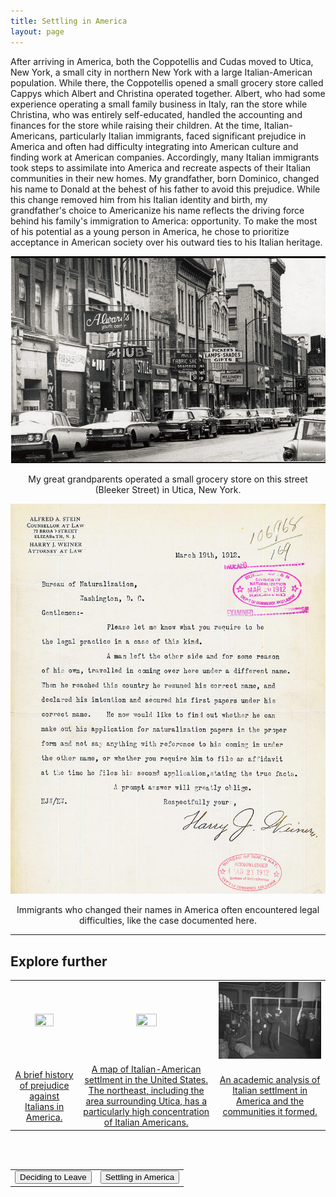 ```yaml
---
title: Settling in America
layout: page
---
```


After arriving in America, both the Coppotellis and Cudas moved to Utica, New York, a small city in northern New York with a large Italian-American population.  While there, the Coppotellis opened a small grocery store called Cappys which Albert and Christina operated together.  Albert, who had some experience operating a small family business in Italy, ran the store while Christina, who was entirely self-educated, handled the accounting and finances for the store while raising their children.  At the time, Italian-Americans, particularly Italian immigrants, faced significant prejudice in America and often had difficulty integrating into American culture and finding work at American companies.  Accordingly, many Italian immigrants took steps to assimilate into America and recreate aspects of their Italian communities in their new homes. My grandfather, born Dominico, changed his name to Donald at the behest of his father to avoid this prejudice.  While this change removed him from his Italian identity and birth, my grandfather's choice to Americanize his name reflects the driving force behind his family's immigration to America: opportunity.  To make the most of his potential as a young person in America, he chose to prioritize acceptance in American society over his outward ties to his Italian heritage.

<center>
  <img src="https://raw.githubusercontent.com/dmartin4/LATS-232/master/img/cappys.png"/>
  <p>My great grandparents operated a small grocery store on this street (Bleeker Street) in Utica, New York.</p>
</center>

<center>
  <img src="https://raw.githubusercontent.com/dmartin4/LATS-232/master/img/name_change.png"/>
  <p>Immigrants who changed their names in America often encountered legal difficulties, like the case documented here.</p>
</center>

---

## Explore further

<center>
<table style="width:100%">
  <tr>
    <td>
      <center>
       <img src="https://raw.githubusercontent.com/dmartin4/LATS-232/master/img/_thumb.png" width="57%" height="57%"/>
     </center>
    </td>
    <td>
     <center>
       <img src="https://raw.githubusercontent.com/dmartin4/LATS-232/master/img/child_thumb.png" width="40%" height="40%"/>
     </center>
    </td>
    <td>
     <center>
       <img src="https://raw.githubusercontent.com/dmartin4/LATS-232/master/img/name_thumb.png" width="200%" height="200%"/>
     </center>
    </td>
  </tr>
  <tr>
    <td>
     <center>
      <a href="http://www.cnn.com/2012/07/10/opinion/falco-italian-immigrants/index.html">A brief history of prejudice against Italians in America.</a>
     </center>
    </td>
    <td>
     <center>
     <a href="https://dmartin4.github.io/LATS-232/img/ancestory.png">A map of Italian-American settlment in the United States.  The northeast, including the area surrounding Utica, has a particularly high concentration of Italian Americans.</a>
     </center>
    </td>
    <td>
     <center>
     <a href="https://scholarworks.umb.edu/cgi/viewcontent.cgi?article=1155&context=masters_theses">An academic analysis of Italian settlment in America and the communities it formed.</a>
     </center>
    </td>
  </tr>
</table>
</center>

<br><br>

<center>
<table style="width:100%">
  <tr>
    <td>
      <div align="left">
       <a href="http://dmartin4.github.io/LATS-232/leaving"><button name="button" onclick="http://dmartin4.github.io/LATS-232/leaving">Deciding to Leave</button></a>
      </div>
    </td>
    <td>
     <div align="right">
      <a href="http://dmartin4.github.io/LATS-232/assim"><button name="button" onclick="http://dmartin4.github.io/LATS-232/assim">Settling in America</button></a>
      </div>
    </td>
  </tr>
 </table>
 </center>
  
  

